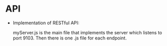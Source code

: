 # **API**

- Implementation of RESTful API:
    
    myServer.js is the main file that implements the server which listens to port 9103.
    Then there is one .js file for each endpoint.
